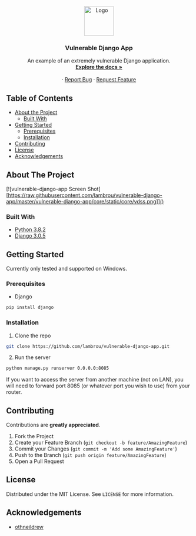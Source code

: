 <!--
*** Thanks for checking out this README Template. If you have a suggestion that would
*** make this better, please fork the repo and create a pull request or simply open
*** an issue with the tag "enhancement".
*** Thanks again! Now go create something AMAZING! :D
***
***
***
*** To avoid retyping too much info. Do a search and replace for the following:
*** lambrou, vulnerable-django-app, twitter_handle, email
-->





<!-- PROJECT SHIELDS -->
<!--
*** I'm using markdown "reference style" links for readability.
*** Reference links are enclosed in brackets [ ] instead of parentheses ( ).
*** See the bottom of this document for the declaration of the reference variables
*** for contributors-url, forks-url, etc. This is an optional, concise syntax you may use.
*** https://www.markdownguide.org/basic-syntax/#reference-style-links
-->


<!-- PROJECT LOGO -->
<br />
<p align="center">
  <a href="https://github.com/lambrou/vulnerable-django-app">
    <img src="images/logo.png" alt="Logo" width="80" height="80">
  </a>

  <h3 align="center">Vulnerable Django App</h3>

  <p align="center">
    An example of an extremely vulnerable Django application.
    <br />
    <a href="https://github.com/lambrou/vulnerable-django-app"><strong>Explore the docs »</strong></a>
    <br />
    <br />
    ·
    <a href="https://github.com/lambrou/vulnerable-django-app/issues">Report Bug</a>
    ·
    <a href="https://github.com/lambrou/vulnerable-django-app/issues">Request Feature</a>
  </p>
</p>



<!-- TABLE OF CONTENTS -->
## Table of Contents

* [About the Project](#about-the-project)
  * [Built With](#built-with)
* [Getting Started](#getting-started)
  * [Prerequisites](#prerequisites)
  * [Installation](#installation)
* [Contributing](#contributing)
* [License](#license)
* [Acknowledgements](#acknowledgements)



<!-- ABOUT THE PROJECT -->
## About The Project

[![vulnerable-django-app Screen Shot][https://raw.githubusercontent.com/lambrou/vulnerable-django-app/master/vulnerable-django-app/core/static/core/vdss.png]]()


### Built With

* [Python 3.8.2](https://www.python.org/downloads/)
* [Django 3.0.5](https://www.djangoproject.com/)



<!-- GETTING STARTED -->
## Getting Started

Currently only tested and supported on Windows.

### Prerequisites

* Django
```sh
pip install django
```

### Installation

1. Clone the repo
```sh
git clone https://github.com/lambrou/vulnerable-django-app.git
```
2. Run the server
```sh
python manage.py runserver 0.0.0.0:8085
```
If you want to access the server from another machine (not on LAN), you will need to forward port 8085 (or whatever port you wish to use) from your router.




<!-- CONTRIBUTING -->
## Contributing

Contributions are **greatly appreciated**.

1. Fork the Project
2. Create your Feature Branch (`git checkout -b feature/AmazingFeature`)
3. Commit your Changes (`git commit -m 'Add some AmazingFeature'`)
4. Push to the Branch (`git push origin feature/AmazingFeature`)
5. Open a Pull Request



<!-- LICENSE -->
## License

Distributed under the MIT License. See `LICENSE` for more information.




<!-- ACKNOWLEDGEMENTS -->
## Acknowledgements

* [othneildrew](https://github.com/othneildrew/Best-README-Template)






